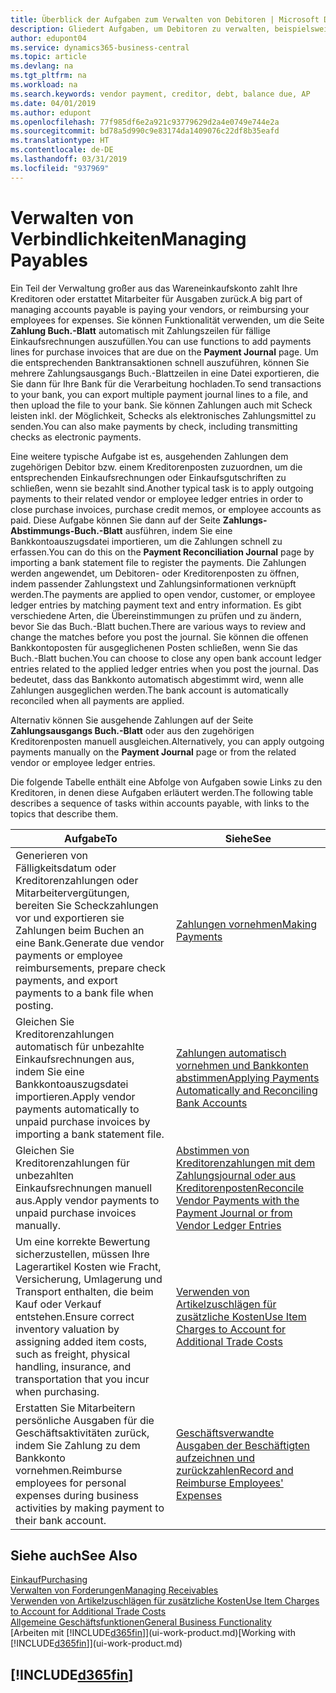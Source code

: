 ```yaml
---
title: Überblick der Aufgaben zum Verwalten von Debitoren | Microsoft Docs
description: Gliedert Aufgaben, um Debitoren zu verwalten, beispielsweise zahlende Gläubiger oder ausgehende Zahlungen an Buch-Posten, um Rechnungen oder Gutschriften zu schließen.
author: edupont04
ms.service: dynamics365-business-central
ms.topic: article
ms.devlang: na
ms.tgt_pltfrm: na
ms.workload: na
ms.search.keywords: vendor payment, creditor, debt, balance due, AP
ms.date: 04/01/2019
ms.author: edupont
ms.openlocfilehash: 77f985df6e2a921c93779629d2a4e0749e744e2a
ms.sourcegitcommit: bd78a5d990c9e83174da1409076c22df8b35eafd
ms.translationtype: HT
ms.contentlocale: de-DE
ms.lasthandoff: 03/31/2019
ms.locfileid: "937969"
---
```

# <a name="managing-payables"></a><span data-ttu-id="ddcc5-103">Verwalten von Verbindlichkeiten</span><span class="sxs-lookup"><span data-stu-id="ddcc5-103">Managing Payables</span></span>

<span data-ttu-id="ddcc5-104">Ein Teil der Verwaltung großer aus das Wareneinkaufskonto zahlt Ihre Kreditoren oder erstattet Mitarbeiter für Ausgaben zurück.</span><span class="sxs-lookup"><span data-stu-id="ddcc5-104">A big part of managing accounts payable is paying your vendors, or reimbursing your employees for expenses.</span></span> <span data-ttu-id="ddcc5-105">Sie können Funktionalität verwenden, um die Seite **Zahlung Buch.-Blatt** automatisch mit Zahlungszeilen für fällige Einkaufsrechnungen auszufüllen.</span><span class="sxs-lookup"><span data-stu-id="ddcc5-105">You can use functions to add payments lines for purchase invoices that are due on the **Payment Journal** page.</span></span> <span data-ttu-id="ddcc5-106">Um die entsprechenden Banktransaktionen schnell auszuführen, können Sie mehrere Zahlungsausgangs Buch.-Blattzeilen in eine Datei exportieren, die Sie dann für Ihre Bank für die Verarbeitung hochladen.</span><span class="sxs-lookup"><span data-stu-id="ddcc5-106">To send transactions to your bank, you can export multiple payment journal lines to a file, and then upload the file to your bank.</span></span> <span data-ttu-id="ddcc5-107">Sie können Zahlungen auch mit Scheck leisten inkl. der Möglichkeit, Schecks als elektronisches Zahlungsmittel zu senden.</span><span class="sxs-lookup"><span data-stu-id="ddcc5-107">You can also make payments by check, including transmitting checks as electronic payments.</span></span>

<span data-ttu-id="ddcc5-108">Eine weitere typische Aufgabe ist es, ausgehenden Zahlungen dem zugehörigen Debitor bzw. einem Kreditorenposten zuzuordnen, um die entsprechenden Einkaufsrechnungen oder Einkaufsgutschriften zu schließen, wenn sie bezahlt sind.</span><span class="sxs-lookup"><span data-stu-id="ddcc5-108">Another typical task is to apply outgoing payments to their related vendor or employee ledger entries in order to close purchase invoices, purchase credit memos, or employee accounts as paid.</span></span> <span data-ttu-id="ddcc5-109">Diese Aufgabe können Sie dann auf der Seite **Zahlungs-Abstimmungs-Buch.-Blatt** ausführen, indem Sie eine Bankkontoauszugsdatei importieren, um die Zahlungen schnell zu erfassen.</span><span class="sxs-lookup"><span data-stu-id="ddcc5-109">You can do this on the **Payment Reconciliation Journal** page by importing a bank statement file to register the payments.</span></span> <span data-ttu-id="ddcc5-110">Die Zahlungen werden angewendet, um Debitoren- oder Kreditorenposten zu öffnen, indem passender Zahlungstext und Zahlungsinformationen verknüpft werden.</span><span class="sxs-lookup"><span data-stu-id="ddcc5-110">The payments are applied to open vendor, customer, or employee ledger entries by matching payment text and entry information.</span></span> <span data-ttu-id="ddcc5-111">Es gibt verschiedene Arten, die Übereinstimmungen zu prüfen und zu ändern, bevor Sie das Buch.-Blatt buchen.</span><span class="sxs-lookup"><span data-stu-id="ddcc5-111">There are various ways to review and change the matches before you post the journal.</span></span> <span data-ttu-id="ddcc5-112">Sie können die offenen Bankkontoposten für ausgeglichenen Posten schließen, wenn Sie das Buch.-Blatt buchen.</span><span class="sxs-lookup"><span data-stu-id="ddcc5-112">You can choose to close any open bank account ledger entries related to the applied ledger entries when you post the journal.</span></span> <span data-ttu-id="ddcc5-113">Das bedeutet, dass das Bankkonto automatisch abgestimmt wird, wenn alle Zahlungen ausgeglichen werden.</span><span class="sxs-lookup"><span data-stu-id="ddcc5-113">The bank account is automatically reconciled when all payments are applied.</span></span>

<span data-ttu-id="ddcc5-114">Alternativ können Sie ausgehende Zahlungen auf der Seite **Zahlungsausgangs Buch.-Blatt** oder aus den zugehörigen Kreditorenposten manuell ausgleichen.</span><span class="sxs-lookup"><span data-stu-id="ddcc5-114">Alternatively, you can apply outgoing payments manually on the **Payment Journal** page or from the related vendor or employee ledger entries.</span></span>

<span data-ttu-id="ddcc5-115">Die folgende Tabelle enthält eine Abfolge von Aufgaben sowie Links zu den Kreditoren, in denen diese Aufgaben erläutert werden.</span><span class="sxs-lookup"><span data-stu-id="ddcc5-115">The following table describes a sequence of tasks within accounts payable, with links to the topics that describe them.</span></span>

| <span data-ttu-id="ddcc5-116">Aufgabe</span><span class="sxs-lookup"><span data-stu-id="ddcc5-116">To</span></span> | <span data-ttu-id="ddcc5-117">Siehe</span><span class="sxs-lookup"><span data-stu-id="ddcc5-117">See</span></span> |
| --- | --- |
| <span data-ttu-id="ddcc5-118">Generieren von Fälligkeitsdatum oder Kreditorenzahlungen oder Mitarbeitervergütungen, bereiten Sie Scheckzahlungen vor und exportieren sie Zahlungen beim Buchen an eine Bank.</span><span class="sxs-lookup"><span data-stu-id="ddcc5-118">Generate due vendor payments or employee reimbursements, prepare check payments, and export payments to a bank file when posting.</span></span> |[<span data-ttu-id="ddcc5-119">Zahlungen vornehmen</span><span class="sxs-lookup"><span data-stu-id="ddcc5-119">Making Payments</span></span>](payables-make-payments.md) |
| <span data-ttu-id="ddcc5-120">Gleichen Sie Kreditorenzahlungen automatisch für unbezahlte Einkaufsrechnungen aus, indem Sie eine Bankkontoauszugsdatei importieren.</span><span class="sxs-lookup"><span data-stu-id="ddcc5-120">Apply vendor payments automatically to unpaid purchase invoices by importing a bank statement file.</span></span> |[<span data-ttu-id="ddcc5-121">Zahlungen automatisch vornehmen und Bankkonten abstimmen</span><span class="sxs-lookup"><span data-stu-id="ddcc5-121">Applying Payments Automatically and Reconciling Bank Accounts</span></span>](receivables-apply-payments-auto-reconcile-bank-accounts.md) |
| <span data-ttu-id="ddcc5-122">Gleichen Sie Kreditorenzahlungen für unbezahlten Einkaufsrechnungen manuell aus.</span><span class="sxs-lookup"><span data-stu-id="ddcc5-122">Apply vendor payments to unpaid purchase invoices manually.</span></span> |[<span data-ttu-id="ddcc5-123">Abstimmen von Kreditorenzahlungen mit dem Zahlungsjournal oder aus Kreditorenposten</span><span class="sxs-lookup"><span data-stu-id="ddcc5-123">Reconcile Vendor Payments with the Payment Journal or from Vendor Ledger Entries</span></span>](payables-how-apply-purchase-transactions-manually.md) |
|<span data-ttu-id="ddcc5-124">Um eine korrekte Bewertung sicherzustellen, müssen Ihre Lagerartikel Kosten wie Fracht, Versicherung, Umlagerung und Transport enthalten, die beim Kauf oder Verkauf entstehen.</span><span class="sxs-lookup"><span data-stu-id="ddcc5-124">Ensure correct inventory valuation by assigning added item costs, such as freight, physical handling, insurance, and transportation that you incur when purchasing.</span></span>|[<span data-ttu-id="ddcc5-125">Verwenden von Artikelzuschlägen für zusätzliche Kosten</span><span class="sxs-lookup"><span data-stu-id="ddcc5-125">Use Item Charges to Account for Additional Trade Costs</span></span>](payables-how-assign-item-charges.md)|
|<span data-ttu-id="ddcc5-126">Erstatten Sie Mitarbeitern persönliche Ausgaben für die Geschäftsaktivitäten zurück, indem Sie Zahlung zu dem Bankkonto vornehmen.</span><span class="sxs-lookup"><span data-stu-id="ddcc5-126">Reimburse employees for personal expenses during business activities by making payment to their bank account.</span></span>|[<span data-ttu-id="ddcc5-127">Geschäftsverwandte Ausgaben der Beschäftigten aufzeichnen und zurückzahlen</span><span class="sxs-lookup"><span data-stu-id="ddcc5-127">Record and Reimburse Employees' Expenses</span></span>](finance-how-record-reimburse-employee-expenses.md)|

## <a name="see-also"></a><span data-ttu-id="ddcc5-128">Siehe auch</span><span class="sxs-lookup"><span data-stu-id="ddcc5-128">See Also</span></span>
[<span data-ttu-id="ddcc5-129">Einkauf</span><span class="sxs-lookup"><span data-stu-id="ddcc5-129">Purchasing</span></span>](purchasing-manage-purchasing.md)  
[<span data-ttu-id="ddcc5-130">Verwalten von Forderungen</span><span class="sxs-lookup"><span data-stu-id="ddcc5-130">Managing Receivables</span></span>](receivables-manage-receivables.md)  
[<span data-ttu-id="ddcc5-131">Verwenden von Artikelzuschlägen für zusätzliche Kosten</span><span class="sxs-lookup"><span data-stu-id="ddcc5-131">Use Item Charges to Account for Additional Trade Costs</span></span>](payables-how-assign-item-charges.md)  
[<span data-ttu-id="ddcc5-132">Allgemeine Geschäftsfunktionen</span><span class="sxs-lookup"><span data-stu-id="ddcc5-132">General Business Functionality</span></span>](ui-across-business-areas.md)  
<span data-ttu-id="ddcc5-133">[Arbeiten mit [!INCLUDE[d365fin](includes/d365fin_md.md)]](ui-work-product.md)</span><span class="sxs-lookup"><span data-stu-id="ddcc5-133">[Working with [!INCLUDE[d365fin](includes/d365fin_md.md)]](ui-work-product.md)</span></span>

## [!INCLUDE[d365fin](includes/free_trial_md.md)]  
